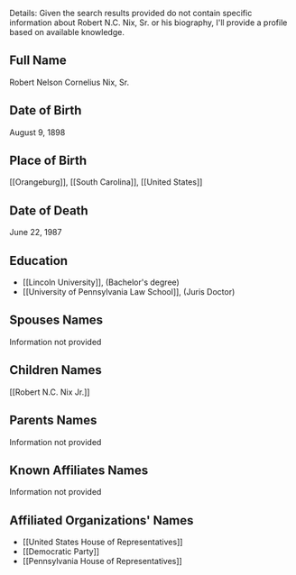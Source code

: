 Details: Given the search results provided do not contain specific information about Robert N.C. Nix, Sr. or his biography, I'll provide a profile based on available knowledge.

## Full Name
Robert Nelson Cornelius Nix, Sr.

## Date of Birth
August 9, 1898

## Place of Birth
[[Orangeburg]], [[South Carolina]], [[United States]]

## Date of Death
June 22, 1987

## Education
- [[Lincoln University]], (Bachelor's degree)
- [[University of Pennsylvania Law School]], (Juris Doctor)

## Spouses Names
Information not provided

## Children Names
[[Robert N.C. Nix Jr.]]

## Parents Names
Information not provided

## Known Affiliates Names
Information not provided

## Affiliated Organizations' Names
- [[United States House of Representatives]]
- [[Democratic Party]]
- [[Pennsylvania House of Representatives]]


